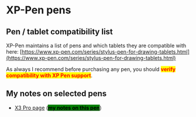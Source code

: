 # XP-Pen pens

## Pen / tablet compatibility list

XP-Pen maintains a list of pens and which tablets they are compatible with here: [https://www.xp-pen.com/series/stylus-pen-for-drawing-tablets.html](https://www.xp-pen.com/series/stylus-pen-for-drawing-tablets.html)

As always I recommend before purchasing any pen, you should <mark style="color:red;">**verify compatibility with XP Pen support**</mark>.

## My notes on selected pens

* [X3 Pro page](https://www.xp-pen.com/store/buy/x3-pro-stylus.html)  ([<mark style="background-color:green;">**my notes on this pen**</mark>](7p-notes-xp-pen-x3-pro-pen.md))



